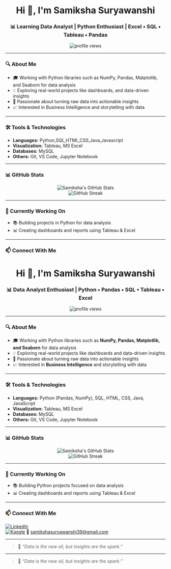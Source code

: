 <h1 align="center">Hi 👋, I'm Samiksha Suryawanshi</h1>
<h3 align="center">📊 Learning Data Analyst | Python Enthusiast | Excel • SQL • Tableau • Pandas</h3>

<p align="center">
  <img src="https://komarev.com/ghpvc/?username=SamikshaSuryawanshi1911&label=Profile%20views&color=0e75b6&style=flat" alt="profile views" />
</p>

---

### 🔍 About Me

- 🎓 Working with Python libraries such as NumPy, Pandas, Matplotlib, and Seaborn for data analysis
- 💡 Exploring real-world projects like dashboards, and data-driven insights
- 🧠 Passionate about turning raw data into actionable insights
- 📈 Interested in Business Intelligence and storytelling with data

---

### 🛠️ Tools & Technologies

- **Languages:** Python,SQL,HTML,CSS,Java,Javascript  
- **Visualization:** Tableau, MS Excel  
- **Databases:** MySQL  
- **Others:** Git, VS Code, Jupyter Notebook  

---

### 📊 GitHub Stats

<p align="center">
  <img src="https://github-readme-stats.vercel.app/api?username=SamikshaSuryawanshi1911&show_icons=true&theme=chartreuse-dark" alt="Samiksha's GitHub Stats" />
  <br/>
  <img src="https://github-readme-streak-stats.herokuapp.com/?user=SamikshaSuryawanshi1911&theme=chartreuse-dark" alt="GitHub Streak" />
</p>

---

### 🧠 Currently Working On

- 📚 Building projects in Python for data analysis
- 📊 Creating dashboards and reports using Tableau & Excel

---

### 📫 Connect With Me

<h1 align="center">Hi 👋, I'm Samiksha Suryawanshi</h1>
<h3 align="center">📊 Data Analyst Enthusiast | Python • Pandas • SQL • Tableau • Excel</h3>

<p align="center">
  <img src="https://komarev.com/ghpvc/?username=SamikshaSuryawanshi1911&label=Profile%20views&color=0e75b6&style=flat" alt="profile views" />
</p>

---

### 🔍 About Me

- 🎓 Working with Python libraries such as **NumPy, Pandas, Matplotlib, and Seaborn** for data analysis  
- 💡 Exploring real-world projects like dashboards and data-driven insights  
- 🧠 Passionate about turning raw data into actionable insights  
- 📈 Interested in **Business Intelligence** and storytelling with data  

---

### 🛠️ Tools & Technologies

- **Languages:** Python (Pandas, NumPy), SQL, HTML, CSS, Java, JavaScript  
- **Visualization:** Tableau, MS Excel  
- **Databases:** MySQL  
- **Others:** Git, VS Code, Jupyter Notebook  

---

### 📊 GitHub Stats

<p align="center">
  <img src="https://github-readme-stats.vercel.app/api?username=SamikshaSuryawanshi1911&show_icons=true&theme=chartreuse-dark" alt="Samiksha's GitHub Stats" />
  <br/>
  <img src="https://github-readme-streak-stats.herokuapp.com/?user=SamikshaSuryawanshi1911&theme=chartreuse-dark" alt="GitHub Streak" />
</p>

---

### 🧠 Currently Working On

- 📚 Building Python projects focused on data analysis  
- 📊 Creating dashboards and reports using Tableau & Excel  

---

### 📫 Connect With Me

[![LinkedIn](https://img.shields.io/badge/LinkedIn-blue?style=flat&logo=linkedin)](https://www.linkedin.com/in/samiksha-suryawanshi-2b9520280)  
[![Kaggle](https://img.shields.io/badge/Kaggle-blue?style=flat&logo=kaggle)](https://www.kaggle.com/suryawanshisamiksha)
📧 samikshasuryawanshi39@gmail.com

---

> 🌟 _“Data is the new oil, but insights are the spark.”_


---

> 🌟 _“Data is the new oil, but insights are the spark.”_

